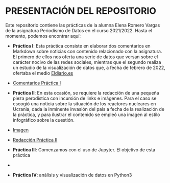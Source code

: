 # PRESENTACIÓN DEL REPOSITORIO
Este repositorio contiene las prácticas de la alumna Elena Romero Vargas de la asignatura Periodismo de Datos en el curso 2021/2022. 
Hasta el momento, podemos encontrar aquí: 
* **Práctica I**: Esta práctica consiste en elaborar dos comentarios en Markdown sobre noticias con contenido relacionado con la asignatura. El primero de ellos nos oferta una serie de datos que versan sobre el carácter nocivo de las redes sociales, mientras que el segundo realiza un estudio de la visualización de datos que, a fecha de febrero de 2022, ofertaba el medio [Eldiario.es](https://www.eldiario.es/)

* [Comentarios Práctica I](https://github.com/Pontedatos/elena-romero/blob/main/practica-1.md) 

* **Práctica II**: En esta ocasión, se requiere la redacción de una pequeña pieza perodística con incursión de links e imágenes. Para el caso se escogió una noticia sobre la situación de los reactores nucleares en Ucrania, dada la inminente invasión del país a fecha de la realización de la práctica, y para ilustrar el contenido se empleó una imagen al estilo infográfico sobre la cuestión.

* [Imagen](https://sc2.elpais.com.uy/files/article_default_content/uploads/2022/03/04/62221c15bf915.jpeg)
* [Redacción Práctica II](https://github.com/Pontedatos/elena-romero/blob/main/practica-2.md) 

* **Práctica III**: Comenzamos con el uso de Jupyter. El objetivo de esta práctica 
* 
* **Práctica IV**: análisis y visualización de datos en Python3

